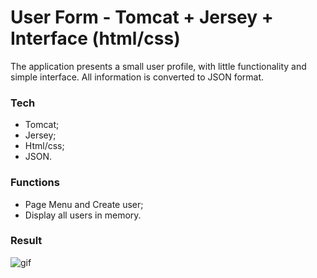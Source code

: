 # User Form - Tomcat + Jersey + Interface (html/css)

The application presents a small user profile, with little functionality and simple interface. All information is converted to JSON format.

### Tech

* Tomcat;
* Jersey;
* Html/css;
* JSON.

### Functions

* Page Menu and Create user;
* Display all users in memory.

### Result

![gif](https://github.com/bbogdasha/userForm/blob/master/gif/userForm.gif)
